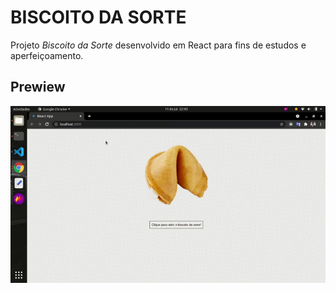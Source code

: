 # BISCOITO DA SORTE

Projeto _Biscoito da Sorte_ desenvolvido em React para fins de estudos e aperfeiçoamento.

## Prewiew

[![](https://github.com/JuliaJPereira/biscoito-da-sorte-react/blob/master/src/assets/gif.gif)]()
